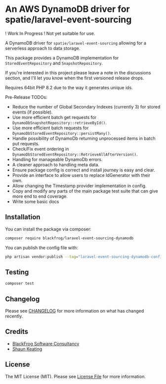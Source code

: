 # An AWS DynamoDB driver for spatie/laravel-event-sourcing

! Work In Progress ! Not yet suitable for use.

A DynamoDB driver for `spatie/laravel-event-sourcing` allowing for a serverless approach to data storage.

This package provides a DynamoDB implementation for `StoredEventRepository` and `SnapshotRepository`.

If you're interested in this project please leave a note in the discussions section, and I'll let you know when the first
versioned release drops.

Requires 64bit PHP 8.2 due to the way it generates unique ids.

Pre-Release TODOs:

- Reduce the number of Global Secondary Indexes (currently 3) for stored events (if possible).
- Use more efficient batch get requests for `DynamoDbSnapshotRepository::retrieveById()`.
- Use more efficient batch requests for `DynamoDbStoredEventRepository::persistMany()`.
- Handle possibility of DynamoDb returning unprocessed items in batch put requests.
- Check/Fix event ordering in `DynamoDbStoredEventRepository::RetrieveAllAfterVersion()`.
- Handling for manageable DynamoDb errors.
- A cleaner approach to handling meta data.
- Ensure package config is correct and install journey is easy and clear.
- Provide an interface to allow users to replace IdGenerator with their own.
- Allow changing the Timestamp provider implementation in config.
- Copy and modify any parts of the main package test suite that can give more end to end coverage.
- Write some basic docs

## Installation

You can install the package via composer:

```bash
composer require blackfrog/laravel-event-sourcing-dynamodb
````

You can publish the config file with:

```bash
php artisan vendor:publish --tag="laravel-event-sourcing-dynamodb-config"
```

## Testing

```bash
composer test
```

## Changelog

Please see [CHANGELOG](CHANGELOG.md) for more information on what has changed recently.

## Credits

- [BlackFrog Software Consultancy](https://blackfrog.co)
- [Shaun Keating](https://github.com/shkeats)

## License

The MIT License (MIT). Please see [License File](LICENSE.md) for more information.
